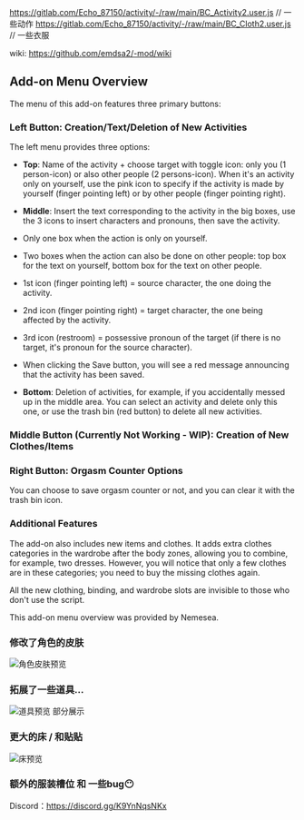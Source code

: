 https://gitlab.com/Echo_87150/activity/-/raw/main/BC_Activity2.user.js   // 一些动作
https://gitlab.com/Echo_87150/activity/-/raw/main/BC_Cloth2.user.js      // 一些衣服

wiki: https://github.com/emdsa2/-mod/wiki

## Add-on Menu Overview

The menu of this add-on features three primary buttons:

### Left Button: Creation/Text/Deletion of New Activities

The left menu provides three options:

- **Top**: Name of the activity + choose target with toggle icon: only you (1 person-icon) or also other people (2 persons-icon).    When it's an activity only on yourself, use the pink icon to specify if the activity is made by yourself (finger pointing left) or by other people (finger pointing right).

- **Middle**: Insert the text corresponding to the activity in the big boxes, use the 3 icons to insert characters and pronouns, then save the activity.
- Only one box when the action is only on yourself.
- Two boxes when the action can also be done on other people: top box for the text on yourself, bottom box for the text on other people.
- 1st icon (finger pointing left) = source character, the one doing the activity.
- 2nd icon (finger pointing right) = target character, the one being affected by the activity.
- 3rd icon (restroom) = possessive pronoun of the target (if there is no target, it's pronoun for the source character).
- When clicking the Save button, you will see a red message announcing that the activity has been saved.

- **Bottom**: Deletion of activities, for example, if you accidentally messed up in the middle area.    You can select an activity and delete only this one, or use the trash bin (red button) to delete all new activities.

### Middle Button (Currently Not Working - WIP): Creation of New Clothes/Items

### Right Button: Orgasm Counter Options

You can choose to save orgasm counter or not, and you can clear it with the trash bin icon.

### Additional Features

The add-on also includes new items and clothes.    It adds extra clothes categories in the wardrobe after the body zones, allowing you to combine, for example, two dresses.    However, you will notice that only a few clothes are in these categories;    you need to buy the missing clothes again.

All the new clothing, binding, and wardrobe slots are invisible to those who don't use the script.

This add-on menu overview was provided by Nemesea.


### 修改了角色的皮肤
![角色皮肤预览](https://emdsa2.github.io/-mod/ck/皮肤修改.png)

### 拓展了一些道具...
![道具预览](https://emdsa2.github.io/-mod/ck/道具.png) 部分展示

### 更大的床 / 和贴贴
![床预览](https://emdsa2.github.io/-mod/ck/合并.png)

### 额外的服装槽位 和 一些bug😶
Discord：https://discord.gg/K9YnNqsNKx
